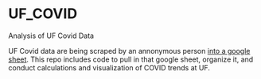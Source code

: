 # UF_COVID
Analysis of UF Covid Data

UF Covid data are being scraped by an annonymous person [into a google sheet](https://docs.google.com/spreadsheets/d/18AylEt8G7JF5LZ9A5QQJ3KjvYfr5ZBfZ8g7jFZ8eZ6A/edit#gid=0). This repo includes code to pull in that google sheet, organize it, and conduct calculations and visualization of COVID trends at UF.  

